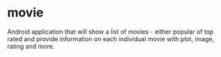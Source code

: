 # movie
Android application that will show a list of movies - either popular of top rated and provide information on each individual movie with plot, image, rating and more.
